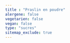 ```yaml
---
title : "Praslin en poudre"
alergene: false
vegetarien: false
vegan: false
type: "sucres"
sitemap_exclude: true
--- 
```

